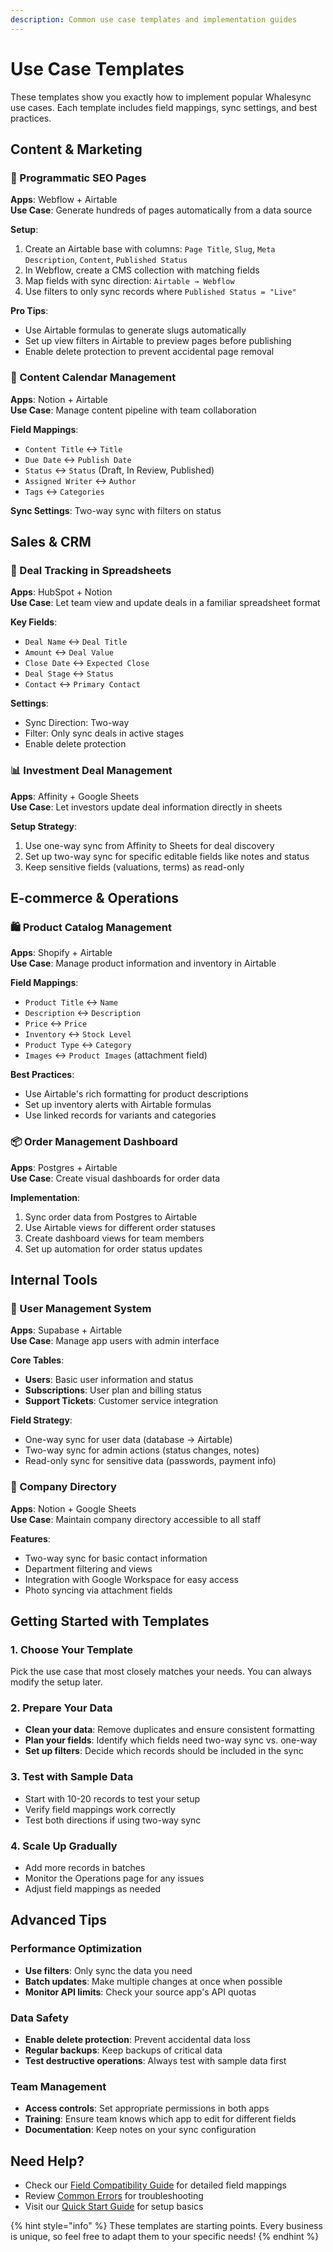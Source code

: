 ```yaml
---
description: Common use case templates and implementation guides
---
```


# Use Case Templates

These templates show you exactly how to implement popular Whalesync use cases. Each template includes field mappings, sync settings, and best practices.

## Content & Marketing

### 📝 Programmatic SEO Pages
**Apps**: Webflow + Airtable  
**Use Case**: Generate hundreds of pages automatically from a data source

**Setup**:
1. Create an Airtable base with columns: `Page Title`, `Slug`, `Meta Description`, `Content`, `Published Status`
2. In Webflow, create a CMS collection with matching fields
3. Map fields with sync direction: `Airtable → Webflow`
4. Use filters to only sync records where `Published Status = "Live"`

**Pro Tips**:
- Use Airtable formulas to generate slugs automatically
- Set up view filters in Airtable to preview pages before publishing
- Enable delete protection to prevent accidental page removal

### 🎯 Content Calendar Management
**Apps**: Notion + Airtable  
**Use Case**: Manage content pipeline with team collaboration

**Field Mappings**:
- `Content Title` ↔ `Title`
- `Due Date` ↔ `Publish Date`
- `Status` ↔ `Status` (Draft, In Review, Published)
- `Assigned Writer` ↔ `Author`
- `Tags` ↔ `Categories`

**Sync Settings**: Two-way sync with filters on status

## Sales & CRM

### 💼 Deal Tracking in Spreadsheets  
**Apps**: HubSpot + Notion  
**Use Case**: Let team view and update deals in a familiar spreadsheet format

**Key Fields**:
- `Deal Name` ↔ `Deal Title`
- `Amount` ↔ `Deal Value`
- `Close Date` ↔ `Expected Close`
- `Deal Stage` ↔ `Status`
- `Contact` ↔ `Primary Contact`

**Settings**: 
- Sync Direction: Two-way
- Filter: Only sync deals in active stages
- Enable delete protection

### 📊 Investment Deal Management
**Apps**: Affinity + Google Sheets  
**Use Case**: Let investors update deal information directly in sheets

**Setup Strategy**:
1. Use one-way sync from Affinity to Sheets for deal discovery
2. Set up two-way sync for specific editable fields like notes and status
3. Keep sensitive fields (valuations, terms) as read-only

## E-commerce & Operations

### 🛍️ Product Catalog Management
**Apps**: Shopify + Airtable  
**Use Case**: Manage product information and inventory in Airtable

**Field Mappings**:
- `Product Title` ↔ `Name`
- `Description` ↔ `Description` 
- `Price` ↔ `Price`
- `Inventory` ↔ `Stock Level`
- `Product Type` ↔ `Category`
- `Images` ↔ `Product Images` (attachment field)

**Best Practices**:
- Use Airtable's rich formatting for product descriptions
- Set up inventory alerts with Airtable formulas
- Use linked records for variants and categories

### 📦 Order Management Dashboard
**Apps**: Postgres + Airtable  
**Use Case**: Create visual dashboards for order data

**Implementation**:
1. Sync order data from Postgres to Airtable 
2. Use Airtable views for different order statuses
3. Create dashboard views for team members
4. Set up automation for order status updates

## Internal Tools

### 👥 User Management System
**Apps**: Supabase + Airtable  
**Use Case**: Manage app users with admin interface

**Core Tables**:
- **Users**: Basic user information and status
- **Subscriptions**: User plan and billing status  
- **Support Tickets**: Customer service integration

**Field Strategy**:
- One-way sync for user data (database → Airtable)
- Two-way sync for admin actions (status changes, notes)
- Read-only sync for sensitive data (passwords, payment info)

### 🏢 Company Directory
**Apps**: Notion + Google Sheets  
**Use Case**: Maintain company directory accessible to all staff

**Features**:
- Two-way sync for basic contact information
- Department filtering and views
- Integration with Google Workspace for easy access
- Photo syncing via attachment fields

## Getting Started with Templates

### 1. Choose Your Template
Pick the use case that most closely matches your needs. You can always modify the setup later.

### 2. Prepare Your Data
- **Clean your data**: Remove duplicates and ensure consistent formatting
- **Plan your fields**: Identify which fields need two-way sync vs. one-way
- **Set up filters**: Decide which records should be included in the sync

### 3. Test with Sample Data
- Start with 10-20 records to test your setup
- Verify field mappings work correctly
- Test both directions if using two-way sync

### 4. Scale Up Gradually
- Add more records in batches
- Monitor the Operations page for any issues
- Adjust field mappings as needed

## Advanced Tips

### Performance Optimization
- **Use filters**: Only sync the data you need
- **Batch updates**: Make multiple changes at once when possible
- **Monitor API limits**: Check your source app's API quotas

### Data Safety
- **Enable delete protection**: Prevent accidental data loss
- **Regular backups**: Keep backups of critical data
- **Test destructive operations**: Always test with sample data first

### Team Management
- **Access controls**: Set appropriate permissions in both apps
- **Training**: Ensure team knows which app to edit for different fields
- **Documentation**: Keep notes on your sync configuration

## Need Help?

- Check our [Field Compatibility Guide](../resources/support/field-compatibility.md) for detailed field mappings
- Review [Common Errors](../resources/support/) for troubleshooting
- Visit our [Quick Start Guide](../start-here/quick-start.md) for setup basics

{% hint style="info" %}
These templates are starting points. Every business is unique, so feel free to adapt them to your specific needs!
{% endhint %}